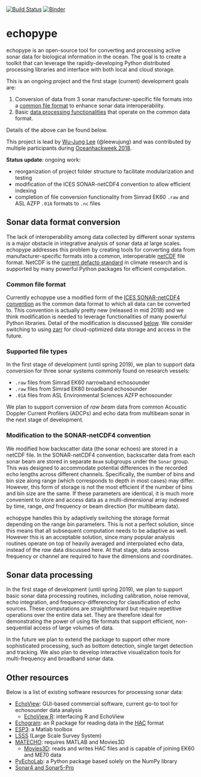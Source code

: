 [![Build Status](https://travis-ci.org/leewujung/echopype.svg?branch=master)](https://travis-ci.org/leewujung/echopype)
[![Binder](https://mybinder.org/badge_logo.svg)](https://mybinder.org/v2/gh/OSOceanAcoustics/echopype/master)

# echopype

echopype is an open-source tool for converting and processing active sonar data for biological information in the ocean. The goal is to create a toolkit that can leverage the rapidly-developing Python distributed processing libraries and interface with both local and cloud storage.

This is an ongoing project and the first stage (current) development goals are:
1. Conversion of data from 3 sonar manufacturer-specific file formats into a [common file format](#common-file-format) to enhance sonar data interoperability.
2. Basic [data processing functionalities](#sonar-data-processing) that operate on the common data format.

Details of the above can be found below.

This project is lead by [Wu-Jung Lee](http://leewujung.github.io) (@leewujung) and was contributed by multiple participants during [Oceanhackweek 2018](https://oceanhackweek.github.io/).

**Status update**: ongoing work:
- reorganization of project folder structure to facilitate modularization and testing
- modification of the ICES SONAR-netCDF4 convention to allow efficient indexing
- completion of file conversion functionality from Simrad EK60 `.raw` and ASL AZFP `.01A` formats to `.nc` files


## Sonar data format conversion
The lack of interoperability among data collected by different sonar systems is a major obstacle in integrative analysis of sonar data at large scales. echopype addresses this problem by creating tools for converting data from manufacturer-specific formats into a common, interoperable [netCDF](https://www.unidata.ucar.edu/software/netcdf/docs/netcdf_introduction.html) file format. NetCDF is the [current defacto standard](https://clouds.eos.ubc.ca/~phil/courses/parallel_python/02_xarray_zarr.html) in climate research and is supported by many powerful Python packages for efficient computation.

### Common file format
Currently echopype use a modified form of the [ICES SONAR-netCDF4 convention](http://www.ices.dk/sites/pub/Publication%20Reports/Cooperative%20Research%20Report%20(CRR)/CRR341/CRR341.pdf) as the common data format to which all data can be converted to. This convention is actually pretty new (released in mid 2018) and we think modification is needed to leverage functionalities of many powerful Python libraries. Detail of the modification is discussed [below](#modification-to-the-SONAR-netCDF4-convention). We consider switching to using [zarr](https://zarr.readthedocs.io/en/stable/) for cloud-optimized data storage and access in the future.

### Supported file types
In the first stage of development (until spring 2019), we plan to support data conversion for three sonar systems commonly found on research vessels:
- `.raw` files from Simrad EK60 narrowband echosounder
- `.raw` files from Simrad EK80 broadband echosounder
- `.01A` files from ASL Environmental Sciences AZFP echosounder

We plan to support conversion of *raw beam* data from common Acoustic Doppler Current Profilers (ADCPs) and echo data from multibeam sonar in the next stage of development.

### Modification to the SONAR-netCDF4 convention
We modified how backscatter data (the sonar echoes) are stored in a netCDF file. In the SONAR-netCDF4 convention, backscatter data from each sonar beam are stored in separate `Beam` subgroups under the `Sonar` group. This was designed to accommodate potential differences in the recorded echo lengths across different channels. Specifically, the number of bins and bin size along range (which corresponds to depth in most cases) may differ. However, this form of storage is not the most efficient if the number of bins and bin size are the same. If these parameters are identical, it is much more convenient to store and access data as a multi-dimensional array indexed by time, range, *and* frequency or beam direction (for multibeam data).

echopype handles this by adaptively switching the storage format depending on the range bin parameters. This is not a perfect solution, since this means that all subsequent computation needs to be adaptive as well. However this is an acceptable solution, since many popular analysis routines operate on top of heavily averaged and interpolated echo data, instead of the *raw* data discussed here. At that stage, data across frequency or channel are required to have the dimensions and coordinates.

## Sonar data processing
In the first stage of development (until spring 2019), we plan to support basic sonar data processing routines, including calibration, noise removal, echo integration, and frequency-differencing for classification of echo sources. These computations are straightforward but require repetitive operations over the entire data set. They are therefore ideal for demonstrating the power of using file formats that support efficient, non-sequential access of large volumes of data.

In the future we plan to extend the package to support other more sophisticated processing, such as bottom detection, single target detection and tracking. We also plan to develop interactive visualization tools for multi-frequency and broadband sonar data.

## Other resources
Below is a list of existing software resources for processing sonar data:
- [EchoView](https://www.echoview.com/): GUI-based commercial software, current go-to tool for echosounder data analysis
  - [EchoView R](https://github.com/AustralianAntarcticDivision/EchoviewR): interfacing R and EchoView
- [Echogram](https://CRAN.R-project.org/package=echogram): an R package for reading data in the [HAC](http://www.ices.dk/sites/pub/Publication%20Reports/Cooperative%20Research%20Report%20%28CRR%29/crr278/crr278.pdf) format
- [ESP3](https://bitbucket.org/echoanalysis/esp3/overview): a Matlab toolbox
- [LSSS](https://cmr.no/projects/10396/lsss/) (Large Scale Survey System)
- [MATECHO](https://usermanual.wiki/Pdf/MatechoUserManual18052017.963673607.pdf): requires MATLAB and Movies3D
  - [Movies3D](http://flotte.ifremer.fr/content/download/6032/129677/file/MOVIES3D_general.pdf): reads and writes HAC files and is capable of joining EK60 and ME70 data
- [PyEchoLab](https://drive.google.com/drive/folders/1q2ddkBx1cathE-6V_bIjqLBQj4yX7csm?usp=sharing): a Python package based solely on the NumPy library
- [Sonar4 and Sonar5-Pro](http://folk.uio.no/hbalk/sonar4_5/index.htm)

